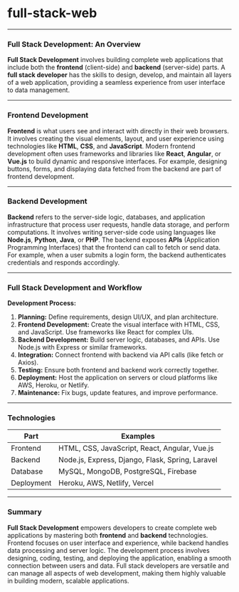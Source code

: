 # full-stack-web

---

### Full Stack Development: An Overview

**Full Stack Development** involves building complete web applications that include both the **frontend** (client-side) and **backend** (server-side) parts. A **full stack developer** has the skills to design, develop, and maintain all layers of a web application, providing a seamless experience from user interface to data management.

---

### Frontend Development

**Frontend** is what users see and interact with directly in their web browsers. It involves creating the visual elements, layout, and user experience using technologies like **HTML**, **CSS**, and **JavaScript**. Modern frontend development often uses frameworks and libraries like **React**, **Angular**, or **Vue.js** to build dynamic and responsive interfaces. For example, designing buttons, forms, and displaying data fetched from the backend are part of frontend development.


---

### Backend Development

**Backend** refers to the server-side logic, databases, and application infrastructure that process user requests, handle data storage, and perform computations. It involves writing server-side code using languages like **Node.js**, **Python**, **Java**, or **PHP**. The backend exposes **APIs** (Application Programming Interfaces) that the frontend can call to fetch or send data. For example, when a user submits a login form, the backend authenticates credentials and responds accordingly.



---

### Full Stack Development and Workflow

**Development Process:**  
1. **Planning:** Define requirements, design UI/UX, and plan architecture.  
2. **Frontend Development:** Create the visual interface with HTML, CSS, and JavaScript. Use frameworks like React for complex UIs.  
3. **Backend Development:** Build server logic, databases, and APIs. Use Node.js with Express or similar frameworks.  
4. **Integration:** Connect frontend with backend via API calls (like fetch or Axios).  
5. **Testing:** Ensure both frontend and backend work correctly together.  
6. **Deployment:** Host the application on servers or cloud platforms like AWS, Heroku, or Netlify.  
7. **Maintenance:** Fix bugs, update features, and improve performance.


---

### Technologies

| Part          | Examples                                                  |
|---------------|--------------------------------------------------------------|
| Frontend      | HTML, CSS, JavaScript, React, Angular, Vue.js               |
| Backend       | Node.js, Express, Django, Flask, Spring, Laravel            |
| Database      | MySQL, MongoDB, PostgreSQL, Firebase                        |
| Deployment    | Heroku, AWS, Netlify, Vercel                               |

---

### Summary

**Full Stack Development** empowers developers to create complete web applications by mastering both **frontend** and **backend** technologies. Frontend focuses on user interface and experience, while backend handles data processing and server logic. The development process involves designing, coding, testing, and deploying the application, enabling a smooth connection between users and data. Full stack developers are versatile and can manage all aspects of web development, making them highly valuable in building modern, scalable applications.

